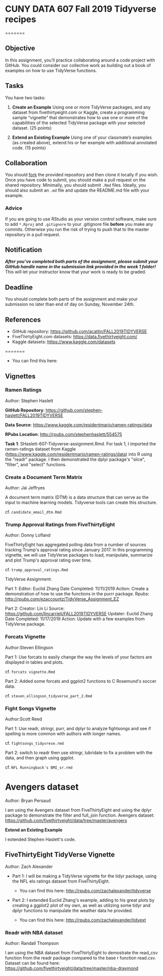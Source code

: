# CUNY DATA 607 Fall 2019 Tidyverse recipes

=======
## Objective
In this assignment, you’ll practice collaborating around a code project with GitHub. You could consider our collective work as building out a book of examples on how to use TidyVerse functions.

## Tasks
You have two tasks:

 1. **Create an Example** Using one or more TidyVerse packages, and any dataset from fivethirtyeight.com or Kaggle, create a programming sample “vignette” that demonstrates how to use one or more of the capabilities of the selected TidyVerse package with your selected dataset. (25 points)

 1. **Extend an Existing Example** Using one of your classmate’s examples (as created above), extend his or her example with additional annotated code. (15 points)

## Collaboration
You should [fork](https://github.community/t5/Support-Protips/The-difference-between-forking-and-cloning-a-repository/ba-p/1372) the provided repository and then clone it locally if you wish. Once you have code to submit, you should make a pull request on the shared repository. Minimally, you should submit `.Rmd` files. Ideally, you should also submit an `.md` file and update the README.md file with your example.

### Advice
If you are going to use RStudio as your version control software, make sure to add `*.Rproj` and `.gitignore` to your .gitignore file **before** you make any commits. Otherwise you run the risk of trying to push that to the master repository in a pull request.

## Notification
***After you’ve completed both parts of the assignment, please submit your GitHub handle name in the submission link provided in the week 1 folder!*** This will let your instructor know that your work is ready to be graded.

## Deadline
You should complete both parts of the assignment and make your submission no later than end of day on Sunday, November 24th.

## References
* GitHub repository:  https://github.com/acatlin/FALL2019TIDYVERSE
* FiveThirtyEight.com datasets:  https://data.fivethirtyeight.com/
* Kaggle datasets:  https://www.kaggle.com/datasets

=======
  * You can find this here: 
  
## Vignettes

### Ramen Ratings
Author: Stephen Haslett

**GitHub Repository**: https://github.com/stephen-haslett/FALL2019TIDYVERSE

**Data Source**: https://www.kaggle.com/residentmario/ramen-ratings/data

**RPubs Location**: http://rpubs.com/stephenhaslett/554575

**Task 1**: SHaslett-607-Tidyverse-assignment.Rmd. For task 1, I imported the ramen-ratings dataset from Kaggle (https://www.kaggle.com/residentmario/ramen-ratings/data)
into R using the "readr" package. I then demonstrated the dplyr package's "slice", "filter", and "select" functions.

### Create a Document Term Matrix
Author: Jai Jeffryes

A document term matrix (DTM) is a data structure that can serve as the input to machine learning models. Tidyverse tools can create this structure.

cf. `candidate_email_dtm.Rmd`

### Trump Approval Ratings from FiveThirtyEight
Author: Donny Lofland

FiveThirtyEight has aggregated polling data from a number of sources tracking Trump's approval rating since January 2017.  In this programming vignette, we will use TidyVerse packages to load, manipulate, summarize and plot Trump's approval rating over time. 

cf. `trump_approval_ratings.Rmd`

TidyVerse Assignment: 

Part 1:
Editor: Euclid Zhang
Date Completed: 11/11/2019
Action: Create a demonstration of how to use the functions in the purrr package.
Rpubs: http://rpubs.com/ezaccountz/TidyVerse_Assignment_EZ

Part 2:
Creator: Lin Li
Source: https://github.com/lincarrieli/FALL2019TIDYVERSE
Updater: Euclid Zhang
Date Completed: 11/17/2019
Action: Update with a few examples from TidyVerse package.

### Forcats Vignette
Author:Steven Ellingson

Part 1: Use forcats to easily change the way the levels of your factors are displayed in tables and plots.

cf. `forcats vignette.Rmd`

Part 2: Added some forcats and ggplot2 functions to C Rosemund's soccer data.

cf. `steven_ellingson_tidyverse_part_2.Rmd`


### Fight Songs Vignette
Author:Scott Reed

Part 1: Use readr, stringr, purr, and dplyr to analyze fightsongs and see if spelling is more common with authors with longer names.

cf. `fightsongs_tidyvrese.rmd`

Part 2: switch to readr then use stringr, lubridate to fix a problem with the data, and then graph using ggplot.

cf. `NFL Runningback's BMI_sr.rmd`

# Avengers dataset 
Author: Bryan Persaud

I am using the Avengers dataset from FiveThirtyEight and using the dplyr package to demonstrate the filter and full_join function.
Avengers dataset: https://github.com/fivethirtyeight/data/tree/master/avengers

**Extend an Existing Example**

I extended Stephen Haslett's code.

## FiveThirtyEight TidyVerse Vignette
Author: Zach Alexander

* Part 1: I will be making a TidyVerse vignette for the tidyr package, using the NFL elo ratings dataset from FiveThirtyEight.
  * You can find this here: http://rpubs.com/zachalexander/tidyverse

* Part 2: I extended Euclid Zhang's example, adding to his great plots by creating a ggplot2 plot of my own, as well as utilizing some tidyr and dplyr functions to manipulate the weather data he provided.
  * You can find this here: http://rpubs.com/zachalexander/tidyext


### Readr with NBA dataset
Author: Randall Thompson

I am using the NBA dataset from FiveThirtyEight to demostrate the read_csv function from the readr package compared to the base r function read.csv. Dataset can be found here: https://github.com/fivethirtyeight/data/tree/master/nba-draymond
